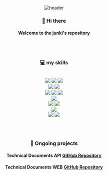 <div align="center"> 

  ![header](https://capsule-render.vercel.app/api?type=Rounded&color=00001f&height=150&section=header&text=kim_junki&fontColor=9999a5&fontSize=70&animation=fadeIn&fontAlignY=55)

### 👋 Hi there
#### Welcome to the junki's repository

<br /> <br/>

### 💻 my skills

<br />

<img src="https://img.shields.io/badge/Node.js-339933?style=for-the-badge&logo=Node.js&logoColor=white">
<img src="https://img.shields.io/badge/TypeScript-3178C6?style=for-the-badge&logo=TypeScript&logoColor=white">
<img src="https://img.shields.io/badge/JavaScript-F7DF1E?style=for-the-badge&logo=JavaScript&logoColor=white"> <br>
<img src="https://img.shields.io/badge/NestJS-E0234E?style=for-the-badge&logo=NestJS&logoColor=white">
<img src="https://img.shields.io/badge/Express-000000?style=for-the-badge&logo=Express&logoColor=white"> <br>
<img src="https://img.shields.io/badge/MySQL-4479A1?style=for-the-badge&logo=MySQL&logoColor=white">
<img src="https://img.shields.io/badge/MongoDB-47A248?style=for-the-badge&logo=MongoDB&logoColor=white"> 
<img src="https://img.shields.io/badge/Redis-DC382D?style=for-the-badge&logo=Redis&logoColor=white"> <br>
<img src="https://img.shields.io/badge/Docker-2496ED?style=for-the-badge&logo=Docker&logoColor=white">  <br>  
<img src="https://img.shields.io/badge/GitHub Actions-2088FF?style=for-the-badge&logo=GitHub Actions&logoColor=white">
<img src="https://img.shields.io/badge/aws-232F3E?style=for-the-badge&logo=Amazon aws&logoColor=white">  <br>
<img src="https://img.shields.io/badge/Git-F05032?style=for-the-badge&logo=Git&logoColor=white">  <br>
<img src="https://img.shields.io/badge/github-181717?style=for-the-badge&logo=github&logoColor=white"> 
<img src="https://img.shields.io/badge/WebStorm-000000?style=for-the-badge&logo=WebStorm&logoColor=white">

<br /> <br />

### 🧸 Ongoing projects

#### **Technical Documents API [GitHub Repository](https://github.com/junki-dev/tech-docs)** 
#### **Technical Documents WEB [GitHub Repository](https://github.com/junki-dev/tech-docs-web)** 

</div>
